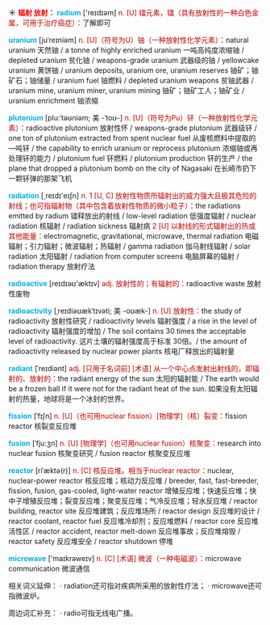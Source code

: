 ☀ <font color="red">**辐射 放射：**</font>
<font color="sky blue">**radium**</font> ['reɪdɪəm] 
<font color="#c00000">n. [U] 镭元素，镭（具有放射性的一种白色金属，可用于治疗癌症）：</font>了解即可
      
<font color="sky blue">**uranium**</font> [juˈreɪniəm]
<font color="#c00000">n. [U]（符号为U）铀（一种放射性化学元素）：</font>natural uranium 天然铀 / a tonne of highly enriched uranium 一吨高纯度浓缩铀 / depleted uranium 贫化铀 / weapons-grade uranium 武器级的铀 / yellowcake uranium 黄饼铀 / uranium deposits, uranium ore, uranium reserves 铀矿；铀矿石；铀储量 / uranium fuel 铀燃料 / depleted uranium weapons 贫铀武器 / uranium mine, uranium miner, uranium mining 铀矿；铀矿工人；铀矿业 / uranium enrichment 铀浓缩

<font color="sky blue">**plutonium**</font> [plu:ˈtəʊniəm; 美 -ˈtoʊ-]
<font color="#c00000">n. [U]（符号为Pu）钚（一种放射性化学元素）：</font>radioactive plutonium 放射性怀 / weapons-grade plutonium 武器级钚 / one ton of plutonium extracted from spent nuclear fuel 从废核燃料中提取的—吨钚 / the capability to enrich uranium or reprocess plutonium 浓缩铀或再处理钚的能力 / plutonium fuel 钚燃料 / plutonium production 钚的生产 / the plane that dropped a plutonium bomb on the city of Nagasaki 在长崎市扔下一颗钚弹的那架飞机

<font color="sky blue">**radiation**</font> [͵reɪdɪ'eɪʃn] 
<font color="#c00000">n. 1 [U, C] 放射性物质所辐射出的威力强大且极其危险的射线；也可指辐射物（其中包含着放射性物质的微小粒子）：</font>the radiations emitted by radium 镭释放出的射线 / low-level radiation 低强度辐射 / nuclear radiation 核辐射 / radiation sickness 辐射病 <font color="#c00000">2 [U] 以射线的形式辐射出的热或其他能量：</font>electromagnetic, gravitational, microwave, thermal radiation 电磁辐射；引力辐射；微波辐射；热辐射 / gamma radiation 伽马射线辐射 / solar radiation 太阳辐射 / radiation from computer screens 电脑屏幕的辐射 / radiation therapy 放射疗法

<font color="sky blue">**radioactive**</font> [reɪdɪəʊ'æktɪv] 
<font color="#c00000">adj. 放射性的；有辐射的：</font>radioactive waste 放射性废物
                      
<font color="sky blue">**radioactivity**</font> [ˌreɪdiəʊækˈtɪvəti; 美 -oʊæk-]
<font color="#c00000">n. [U] 放射性：</font>the study of radioactivity 放射性研究 / radioactivity levels 辐射强度 / a rise in the level of radioactivity 辐射强度的增加 / The soil contains 30 times the acceptable level of radioactivity. 这片土壤的辐射强度高于标准 30倍。/ the amount of radioactivity released by nuclear power plants 核电厂释放出的辐射量

<font color="sky blue">**radiant**</font> [ˈreɪdiənt]
<font color="#c00000">adj. [只用于名词前] [术语] 从一个中心点发射出射线的，即辐射的、放射的：</font>the radiant energy of the sun 太阳的辐射能 / The earth would be a frozen ball if it were not for the radiant heat of the sun. 如果没有太阳辐射的热量，地球将是一个冰封的世界。           

<font color="sky blue">**fission**</font> [ˈfɪʃn]
<font color="#c00000">n. [U]（也可用nuclear fission）[物理学]（核）裂变：</font>fission reactor 核裂变反应堆
           
<font color="sky blue">**fusion**</font> [ˈfju:ʒn]
<font color="#c00000">n. [U] [物理学]（也可用nuclear fusion）核聚变：</font>research into nuclear fusion 核聚变研究 / fusion reactor 核聚变反应堆
           
<font color="sky blue">**reactor**</font> [riˈæktə(r)]
<font color="#c00000">n. [C] 核反应堆。相当于nuclear reactor：</font>nuclear, nuclear-power reactor 核反应堆；核动力反应堆 / breeder, fast, fast-breeder, fission, fusion, gas-cooled, light-water reactor 增殖反应堆；快速反应堆；快中子增殖反应堆；裂变反应堆；聚变反应堆；气冷反应堆；轻水反应堆 / reactor building, reactor site 反应堆建筑；反应堆场所 / reactor design 反应堆的设计 / reactor coolant, reactor fuel 反应堆冷却剂；反应堆燃料 / reactor core 反应堆活性区 / reactor accident, reactor melt-down 反应堆事故；反应堆熔毁 / reactor safety 反应堆安全 / reactor shutdown 停堆

<font color="sky blue">**microwave**</font> ['maɪkrəweɪv] 
<font color="#c00000">n. [C] [术语] 微波（一种电磁波）：</font>microwave communication 微波通信
 
相关词义延伸：
· radiation还可指对疾病所采用的放射性疗法；
· microwave还可指微波炉。

周边词汇补充：
· radio可指无线电广播。

